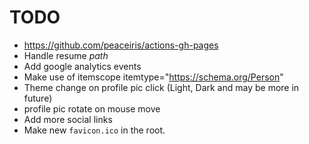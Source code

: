 # TODO

- https://github.com/peaceiris/actions-gh-pages
- Handle resume _path_
- Add google analytics events
- Make use of itemscope itemtype="https://schema.org/Person"
- Theme change on profile pic click (Light, Dark and may be more in future)
- profile pic rotate on mouse move
- Add more social links
- Make new `favicon.ico` in the root.
